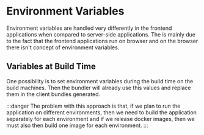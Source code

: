# Environment Variables

Environment variables are handled very differently in the frontend applications when compared to server-side applications.
The is mainly due to the fact that the frontend applications run on browser and on the browser there isn't concept of
environment variables.

## Variables at Build Time

One possibility is to set environment variables during the build time on the build machines.
Then the bundler will already use this values and replace them in the client bundles generated.

:::danger
The problem with this approach is that, if we plan to run the application on different environments,
then we need to build the application separately for each environment and
if we release docker images, then we must also then build one image for each environment.
:::
